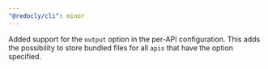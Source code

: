 ```yaml
---
"@redocly/cli": minor
---
```


Added support for the `output` option in the per-API configuration. This adds the possibility to store bundled files for all `apis` that have the option specified.
